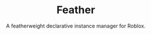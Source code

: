 <div align="center">
	<h1>Feather</h1>
	<p>A featherweight declarative instance manager for Roblox.</p>
	<!-- <a href="https://eryn.io/roblox-lua-promise/"><strong>View docs</strong></a> -->
</div>
<!--moonwave-hide-before-this-line-->